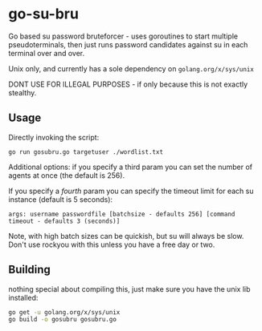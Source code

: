 # go-su-bru

Go based su password bruteforcer - uses goroutines to start multiple pseudoterminals, then just runs password candidates against su in each terminal over and over.

Unix only, and currently has a sole dependency on `golang.org/x/sys/unix`

DONT USE FOR ILLEGAL PURPOSES - if only because this is not exactly stealthy.

## Usage

Directly invoking the script:

`go run gosubru.go targetuser ./wordlist.txt`

Additional options: if you specify a third param you can set the number of agents at once (the default is 256).

If you specify a *fourth* param you can specify the timeout limit for each su instance (default is 5 seconds):

`args: username passwordfile [batchsize - defaults 256] [command timeout - defaults 3 (seconds)]`

Note, with high batch sizes can be quickish, but su will always be slow. Don't use rockyou with this unless you have a free day or two.

## Building

nothing special about compiling this, just make sure you have the unix lib installed:

```bash
go get -u golang.org/x/sys/unix
go build -o gosubru gosubru.go
```
